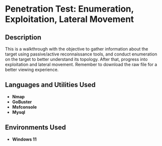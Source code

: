 <h1>Penetration Test: Enumeration, Exploitation, Lateral Movement</h1>

<h2>Description</h2>
This is a walkthrough with the objective to gather information about the target using passive/active reconnaissance tools, and conduct enumeration on the target to better understand its topology. After that, progress into exploitation and lateral movement. Remember to download the raw file for a better viewing experience. 
<br />


<h2>Languages and Utilities Used</h2>

- <b>Nmap</b> 
- <b>GoBuster</b>
- <b>Msfconsole</b> 
- <b>Mysql</b>

<h2>Environments Used </h2>

- <b>Windows 11</b> 
